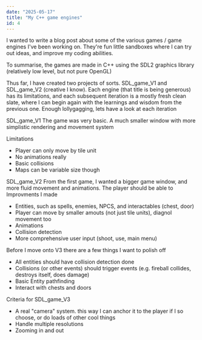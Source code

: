 ```yaml
---
date: "2025-05-17"
title: "My C++ game engines"
id: 4
---
```


I wanted to write a blog post about some of the various games / game engines I've been working on.
They're fun little sandboxes where I can try out ideas, and improve my coding abilities.

To summarise, the games are made in C++ using the SDL2 graphics library (relatively low level,
but not pure OpenGL)

Thus far, I have created two projects of sorts. SDL_game_V1 and SDL_game_V2 (creative I know). Each engine (that title is being generous) has its limitations, and each subsequent iteration is a mostly fresh clean slate, where I can begin again with the learnings and wisdom from the previous one. Enough lollygagging, lets have a look at each iteration

SDL_game_V1
The game was very basic. A much smaller window with more simplistic rendering and movement system

Limitations
* Player can only move by tile unit
* No animations really
* Basic collisions
* Maps can be variable size though


SDL_game_V2
From the first game, I wanted a bigger game window, and more fluid movement and animations. The player should be able
to 
Improvments I made
* Entities, such as spells, enemies, NPCS, and interactables (chest, door)
* Player can  move by smaller amouts (not just tile units), diagnol movement too
* Animations
* Collision detection
* More comprehensive user input (shoot, use, main menu)

Before I move onto V3 there are a few things I want to polish off
* All entities should have collision detection done
* Collisions (or other events) should trigger events (e.g. fireball collides, destroys itself, does damage)
* Basic Entity pathfinding
* Interact with chests and doors


Criteria for SDL_game_V3
* A real "camera" system. this way I can anchor it to the player if I so choose, or do loads of other cool things
* Handle multiple resolutions
* Zooming in and out
